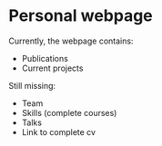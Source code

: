 # Personal webpage 

Currently, the webpage contains: 
- Publications
- Current projects 

Still missing: 
- Team
- Skills (complete courses)
- Talks
- Link to complete cv
